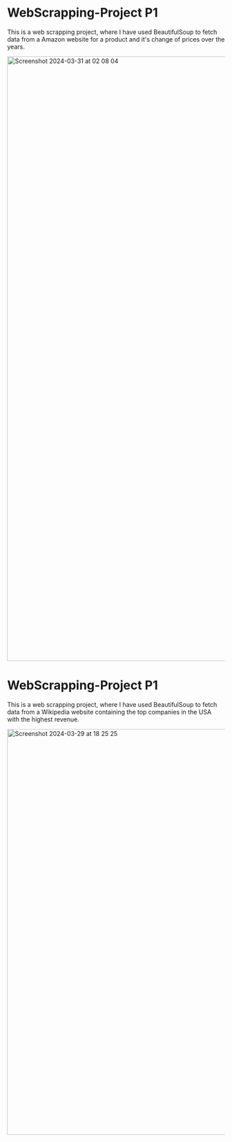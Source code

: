 # WebScrapping-Project P1

This is a web scrapping project, where I have used BeautifulSoup to fetch data from a Amazon website for a product and it's change of prices over the years.

<img width="1396" alt="Screenshot 2024-03-31 at 02 08 04" src="https://github.com/BidhuKar/Analytics-WebScrapping-Project/assets/26342171/e9552876-777c-4a73-afa0-7bd39061f1d2">





# WebScrapping-Project P1

This is a web scrapping project, where I have used BeautifulSoup to fetch data from a Wikipedia website containing the top companies in the USA with the highest revenue.

<img width="937" alt="Screenshot 2024-03-29 at 18 25 25" src="https://github.com/BidhuKar/WebScrapping-Project/assets/26342171/af2b036c-928c-4fdf-8dba-7a8e7c5e9412">







